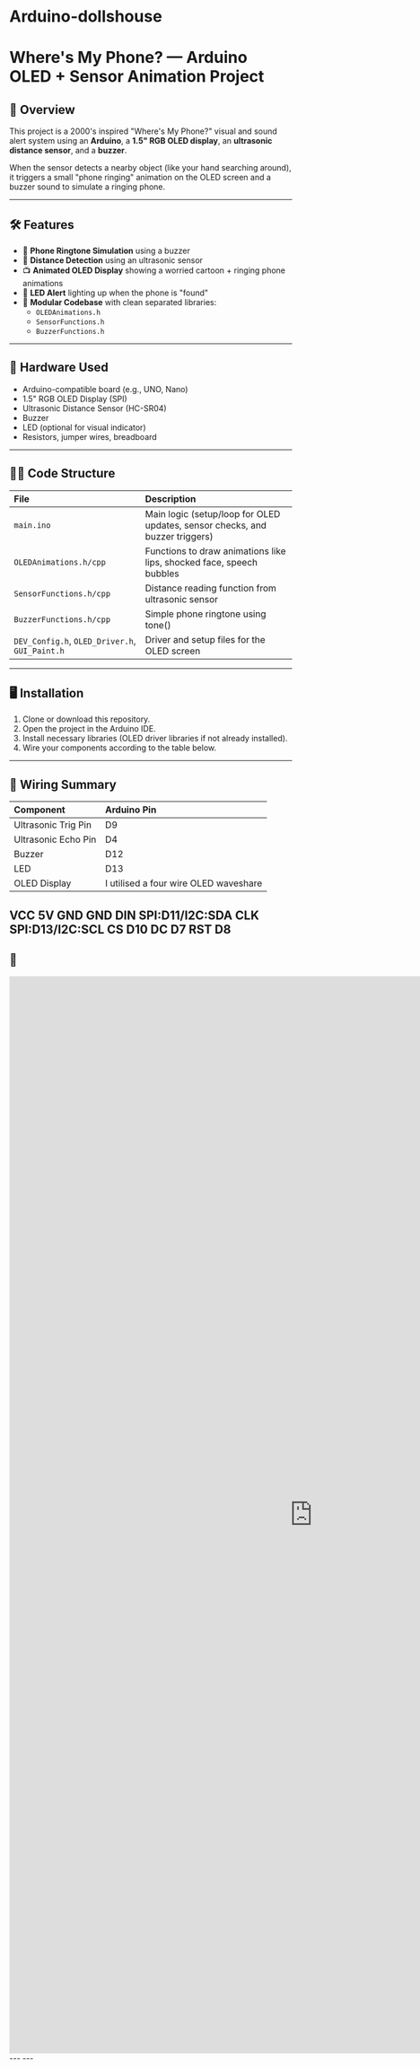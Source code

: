 # Arduino-dollshouse
# Where's My Phone? — Arduino OLED + Sensor Animation Project

## 📖 Overview
This project is a 2000's inspired  "Where's My Phone?" visual and sound alert system using an **Arduino**, a **1.5\" RGB OLED display**, an **ultrasonic distance sensor**, and a **buzzer**.

When the sensor detects a nearby object (like your hand searching around), it triggers a small "phone ringing" animation on the OLED screen and a buzzer sound to simulate a ringing phone.

---

## 🛠 Features
- 🎵 **Phone Ringtone Simulation** using a buzzer
- 📏 **Distance Detection** using an ultrasonic sensor
- 📺 **Animated OLED Display** showing a worried cartoon + ringing phone animations
- 🚨 **LED Alert** lighting up when the phone is "found"
- 🧩 **Modular Codebase** with clean separated libraries:
  - `OLEDAnimations.h`
  - `SensorFunctions.h`
  - `BuzzerFunctions.h`

---

## 🧰 Hardware Used
- Arduino-compatible board (e.g., UNO, Nano)
- 1.5" RGB OLED Display (SPI)
- Ultrasonic Distance Sensor (HC-SR04)
- Buzzer
- LED (optional for visual indicator)
- Resistors, jumper wires, breadboard

---

## 🧑‍💻 Code Structure
| File | Description |
|:-----|:------------|
| `main.ino` | Main logic (setup/loop for OLED updates, sensor checks, and buzzer triggers) |
| `OLEDAnimations.h/cpp` | Functions to draw animations like lips, shocked face, speech bubbles |
| `SensorFunctions.h/cpp` | Distance reading function from ultrasonic sensor |
| `BuzzerFunctions.h/cpp` | Simple phone ringtone using tone() |
| `DEV_Config.h`, `OLED_Driver.h`, `GUI_Paint.h` | Driver and setup files for the OLED screen |

---

## 🖥️ Installation
1. Clone or download this repository.
2. Open the project in the Arduino IDE.
3. Install necessary libraries (OLED driver libraries if not already installed).
4. Wire your components according to the table below.


---

## 🔌 Wiring Summary
| Component | Arduino Pin |
|:----------|:------------|
| Ultrasonic Trig Pin | D9 |
| Ultrasonic Echo Pin | D4 |
| Buzzer | D12 |
| LED | D13 |
| OLED Display | I utilised a four wire OLED waveshare |
VCC	5V
GND	GND
DIN	SPI:D11/I2C:SDA
CLK	SPI:D13/I2C:SCL
CS	D10
DC	D7
RST	D8
---

## 📸 
<iframe src="https://player.vimeo.com/video/1079224852?title=0&amp;byline=0&amp;portrait=0&amp;badge=0&amp;autopause=0&amp;player_id=0&amp;app_id=58479" width="1080" height="1920" frameborder="0" allow="autoplay; fullscreen; picture-in-picture; clipboard-write; encrypted-media" title="518bf60886b04c8ca41044188ebb24ec"></iframe>
---
---
